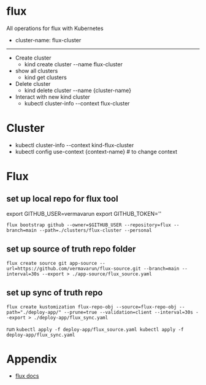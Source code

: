 # flux
All operations for flux with Kubernetes

- cluster-name: flux-cluster

<hr/>

- Create cluster
  - kind create cluster --name flux-cluster
- show all clusters
  - kind get clusters
- Delete cluster
  - kind delete cluster --name {cluster-name}
- Interact with new kind cluster
  - kubectl cluster-info --context flux-cluster


# Cluster
- kubectl cluster-info --context kind-flux-cluster
- kubectl config use-context {context-name} # to change context


# Flux



## set up local repo for flux tool

export GITHUB_USER=vermavarun
export GITHUB_TOKEN=''

`flux bootstrap github --owner=$GITHUB_USER --repository=flux --branch=main --path=./clusters/flux-cluster --personal`


## set up source of truth repo folder

`
flux create source git app-source --url=https://github.com/vermavarun/flux-source.git --branch=main --interval=30s --export > ./app-source/flux_source.yaml
`

## set up sync of truth repo

`
flux create kustomization flux-repo-obj --source=flux-repo-obj --path="./deploy-app/" --prune=true --validation=client --interval=30s --export > ./deploy-app/flux_sync.yaml
`

run
`
kubectl apply -f deploy-app/flux_source.yaml
kubectl apply -f deploy-app/flux_sync.yaml
`

# Appendix

- [flux docs](https://fluxcd.io/flux/get-started/)